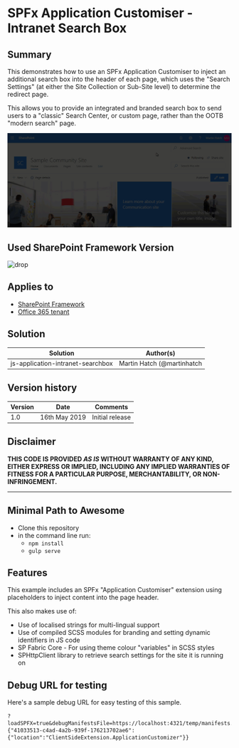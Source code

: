 # SPFx Application Customiser - Intranet Search Box

## Summary
This demonstrates how to use an SPFx Application Customiser to inject an additional search box into the header of each page, which uses the "Search Settings" (at either the Site Collection or Sub-Site level) to determine the redirect page.

This allows you to provide an integrated and branded search box to send users to a "classic" Search Center, or custom page, rather than the OOTB "modern search" page.  

![Intranet Search Box](assets/IntranetSearchBox.gif)

## Used SharePoint Framework Version 
![drop](https://img.shields.io/badge/version-GA-green.svg)

## Applies to

* [SharePoint Framework](https://dev.office.com/sharepoint)
* [Office 365 tenant](https://dev.office.com/sharepoint/docs/spfx/set-up-your-development-environment)


## Solution

Solution|Author(s)
--------|---------
js-application-intranet-searchbox | Martin Hatch (@martinhatch | https://martinhatch.com)

## Version history

Version|Date|Comments
-------|----|--------
1.0|16th May 2019|Initial release

## Disclaimer
**THIS CODE IS PROVIDED *AS IS* WITHOUT WARRANTY OF ANY KIND, EITHER EXPRESS OR IMPLIED, INCLUDING ANY IMPLIED WARRANTIES OF FITNESS FOR A PARTICULAR PURPOSE, MERCHANTABILITY, OR NON-INFRINGEMENT.**

---

## Minimal Path to Awesome

- Clone this repository
- in the command line run:
  - `npm install`
  - `gulp serve`

## Features
This example includes an SPFx "Application Customiser" extension using placeholders to inject content into the page header.

This also makes use of:

- Use of localised strings for multi-lingual support
- Use of compiled SCSS modules for branding and setting dynamic identifiers in JS code
- SP Fabric Core - For using theme colour "variables" in SCSS styles
- SPHttpClient library to retrieve search settings for the site it is running on

## Debug URL for testing
Here's a sample debug URL for easy testing of this sample. 

```
?loadSPFX=true&debugManifestsFile=https://localhost:4321/temp/manifests.js&customActions={"41033513-c4ad-4a2b-939f-176213702ae6":{"location":"ClientSideExtension.ApplicationCustomizer"}}
```
